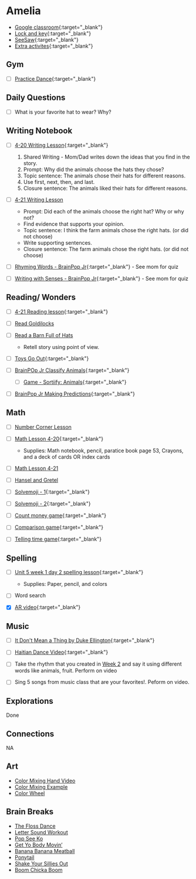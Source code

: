 # Amelia

- [Google classroom](https://classroom.google.com/){:target="_blank"}
- [Lock and key](https://www.ahschools.us/sign-in){:target="_blank"}
- [SeeSaw](https://app.seesaw.me/){:target="_blank"}
- [Extra activites](Amelia_extra){:target="_blank"}


## Gym 
  - [ ] [Practice Dance](https://www.youtube.com/watch?time_continue=2&v=gAvWcbtV4JQ&feature=emb_logo){:target="_blank"}

## Daily Questions
 - [ ] What is your favorite hat to wear? Why?

## Writing Notebook
  - [ ] [4-20 Writing Lesson](https://drive.google.com/file/d/1_7j3Sa9q8tNh9q4c-bEk_FR9MOI6Z65M/view){:target="_blank"}
    1. Shared Writing - Mom/Dad writes down the ideas that you find in the story.  
    1. Prompt: Why did the animals choose the hats they chose?  
    1. Topic sentence: The animals chose their hats for different reasons.  
    1. Use first, next, then, and last.  
    1. Closure sentence: The animals liked their hats for different reasons.
  - [ ] [4-21 Writing Lesson](https://drive.google.com/file/d/1F-t0-gukMzM2YpiQsvpRLeacVIYePxPS/view)
	- Prompt: Did each of the animals choose the right hat? Why or why not?   
	- Find evidence that supports your opinion.
	- Topic sentence: I think the farm animals chose the right hats. (or did not choose)
	- Write supporting sentences.
	- Closure sentence: The farm animals chose the right hats. (or did not choose)

  - [ ] [Rhyming Words - BrainPop Jr](https://jr.brainpop.com/readingandwriting/phonics/rhymingwords/){:target="_blank"} - See mom for quiz
  - [ ] [Writing with Senses - BrainPop Jr](https://jr.brainpop.com/readingandwriting/writing/writingwiththesenses/){:target="_blank"} - See mom for quiz


## Reading/ Wonders
  - [ ] [4-21 Reading lesson](https://drive.google.com/file/d/1j2RQsH1Jdq_8APnmhbT8sio-EE9Pru-C/view){:target="_blank"}
  - [ ] [Read Goldilocks]()
  - [ ] [Read a Barn Full of Hats]()
  	- Retell story using point of view.
  - [ ] [Toys Go Out](https://docs.google.com/document/d/1ucISWm50hSFFfUmbYSedTSbLlBP3UXRR5yTle4iao7Y/edit?usp=sharing){:target="_blank"}
  - [ ] [BrainPOp Jr  Classify Animals](https://jr.brainpop.com/science/animals/classifyinganimals/){:target="_blank"}
	- [ ] [Game - Sortiify: Animals](https://jr.brainpop.com/games/sortifyanimalsjr/?tid=132){:target="_blank"}
  - [ ] [BrainPop Jr Making Predictions](https://jr.brainpop.com/science/beascientist/makingandtestingpredictions/){:target="_blank"}


## Math
  - [ ] [Number Corner Lesson](https://expl.ai/NNZZGKP)
  - [ ] [Math Lesson 4-20](https://drive.google.com/file/d/1f6U4GA1k_Qm92qHMpx_24NpQuQCela4m/view?usp=sharing){:target="_blank"} 
    - Supplies: Math notebook, pencil, paratice book page 53, Crayons, and a deck of cards OR index cards
  - [ ] [Math Lesson 4-21](https://drive.google.com/file/d/1sS2DOgie0GtibvT6VU5TwmACJgaH_GaT/view)
  - [ ] [Hansel and Gretel](https://drive.google.com/file/d/1rKPmxsQs6RhVWz9kPCibSMPXiSixVWL1/view?usp=sharing)
  - [ ] [Solvemoji - 1](https://www.solvemoji.com/Puzzle/Puzzle/35044){:target="_blank"}
  - [ ] [Solvemoji - 2](https://www.solvemoji.com/Puzzle/Puzzle/34503){:target="_blank"}
  - [ ] [Count money game](https://www.abcya.com/games/counting_money){:target="_blank"}
  - [ ] [Comparison game](https://www.abcya.com/games/comparing_number_values){:target="_blank"}
  - [ ] [Telling time game](https://www.abcya.com/games/telling_time){:target="_blank"}
  

## Spelling
  - [ ] [Unit 5 week 1 day 2 spelling lesson](https://drive.google.com/open?id=1lqwpLgPO93TgHc2ouQuYc-lin2atI6yW){:target="_blank"}
  	- Supplies: Paper, pencil, and colors
  - [ ] Word search
  - [x] [AR video](https://safeYouTube.net/w/g0r6){:target="_blank"}


## Music
- [ ] [It Don't Mean a Thing by Duke Ellington](https://www.youtube.com/watch?v=qDQpZT3GhDg){:target="_blank"}
- [ ] [Haitian Dance Video](https://www.youtube.com/watch?v=DzhQO4K9Z48){:target="_blank"}
- [ ]  Take the rhythm that you created in [Week 2](https://docs.google.com/document/d/1qBhjq2wATp_fzwJJLIErRKNhDb7_P9IJ_s5681t6wQc/edit) and say it using different words like animals, fruit.  Perform on video
- [ ] Sing 5 songs from music class that are your favorites!.  Peform on video.


## Explorations
Done


## Connections
NA
  
## Art
- [Color Mixing Hand Video](https://drive.google.com/open?id=1EyFqKc8g4CKE01hg6VSg8SfVQ5udCXjn&authuser=0)
- [Color Mixing Example](https://drive.google.com/open?id=15ORNguiuTYI0L7vzReMaULDbzNvMx6bB&authuser=0)
- [Color Wheel](https://classroom.google.com/c/NTU1OTA3OTEyMzZa/a/NzAwNDc5NzMwMDZa/details)
 
## Brain Breaks
- [The Floss Dance](https://safeYouTube.net/w/j5L5)
- [Letter Sound Workout](https://safeYouTube.net/w/R6L5)
- [Pop See Ko](https://safeYouTube.net/w/5QL5)
- [Get Yo Body Movin’](https://safeYouTube.net/w/gXL5)
- [Banana Banana Meatball](https://safeYouTube.net/w/EYL5)
- [Ponytail](https://safeYouTube.net/w/xaM5)
- [Shake Your Sillies Out](https://safeYouTube.net/w/UjM5)
- [Boom Chicka Boom](https://safeYouTube.net/w/A0M5)

